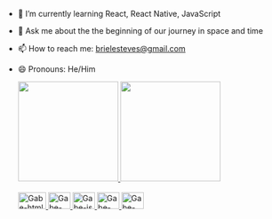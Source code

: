 

- 🌱 I’m currently learning React, React Native, JavaScript
- 💬 Ask me about the the beginning of our journey in space and time
- 📫 How to reach me: brielesteves@gmail.com
- 😄 Pronouns: He/Him



  <div>
    <a href= "https://github.com/ichbingabe">
      <img height="180em" style ="max-width: 100%" src="https://github-readme-stats.vercel.app/api?username=ichbingabe&count_private=true&show_icons=true&theme=radical">
      <img height="180em" style ="max-width: 100%" src="https://github-readme-stats.vercel.app/api/top-langs/?username=ichbingabe&layout=compact&theme=radical&show_icons=true">
  </div>
 
  <div style="display: inline_block"><br>
    
  <img allign="center" alt="Gabe-html" height="30" width="50" src="https://cdn.jsdelivr.net/gh/devicons/devicon/icons/html5/html5-original.svg">
  <img allign="center" alt="Gabe-css" height="30" width="40" src="https://cdn.jsdelivr.net/gh/devicons/devicon/icons/css3/css3-original.svg">
  <img allign="center" alt="Gabe-js" height="30" width="40" src="https://cdn.jsdelivr.net/gh/devicons/devicon/icons/javascript/javascript-original.svg">
  <img allign="center" alt="Gabe-react" height="30" width="40" src="https://cdn.jsdelivr.net/gh/devicons/devicon/icons/react/react-original.svg">
  <img allign="center" alt="Gabe-csharp" height="30" width="40" src="https://cdn.jsdelivr.net/gh/devicons/devicon/icons/csharp/csharp-plain.svg">
  
  </div>
  

